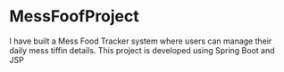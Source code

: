 # MessFoofProject
I have built a Mess Food Tracker system where users can manage their daily mess tiffin details. This project is developed using Spring Boot and JSP

